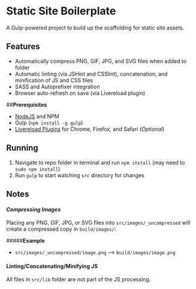 # Static Site Boilerplate

A Gulp-powered project to build up the scaffolding for static site assets.

## Features

* Automatically compress PNG, GIF, JPG, and SVG files when added to folder
* Automatic linting (via JSHint and CSSlint), concatenation, and minification of JS and CSS files
* SASS and Autoprefixer integration
* Browser auto-refresh on save (via Livereload plugin)

##**Prerequisites**

- [NodeJS](http://nodejs.org/) and NPM
- Gulp (`npm install -g gulp`)
- [Livereload Plugins](http://feedback.livereload.com/knowledgebase/articles/86242-how-do-i-install-and-use-the-browser-extensions-) for Chrome, Firefox, and Safari (*Optional*)

## Running
1. Navigate to repo folder in terminal and run `npm install` (may need to `sudo npm install`)
2. Run `gulp` to start watching `src` directory for changes

## Notes

#### ***Compressing Images***

Placing any PNG, GIF, JPG, or SVG files into `src/images/_uncompressed` will create a compressed copy in `build/images/`:

#####**Example**

* `src/images/_uncompressed/image.png` --> `build/images/image.png`

#### Linting/Concatenating/Minifying JS
All files in `src/lib` folder are not part of the JS processing.
